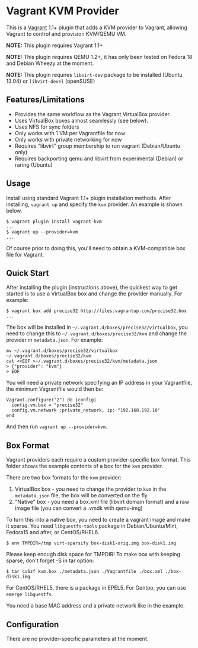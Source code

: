 # Vagrant KVM Provider

This is a [Vagrant](http://www.vagrantup.com) 1.1+ plugin that adds a KVM
provider to Vagrant, allowing Vagrant to control and provision KVM/QEMU VM.

**NOTE:** This plugin requires Vagrant 1.1+

**NOTE:** This plugin requires QEMU 1.2+, it has only been tested on Fedora 18
and Debian Wheezy at the moment.

**NOTE:** This plugin requires `libvirt-dev` package to be installed (Ubuntu 13.04) or `libvirt-devel` (openSUSE)

## Features/Limitations

* Provides the same workflow as the Vagrant VirtualBox provider.
* Uses VirtualBox boxes almost seamlessly (see below).
* Uses NFS for sync folders
* Only works with 1 VM per Vagrantfile for now
* Only works with private networking for now
* Requires "libvirt" group membership to run vagrant (Debian/Ubuntu only)
* Requires backporting qemu and libvirt from experimental (Debian) or raring (Ubuntu)

## Usage

Install using standard Vagrant 1.1+ plugin installation methods. After
installing, `vagrant up` and specify the `kvm` provider. An example is
shown below.

```
$ vagrant plugin install vagrant-kvm
...
$ vagrant up --provider=kvm
...
```

Of course prior to doing this, you'll need to obtain a KVM-compatible
box file for Vagrant.

## Quick Start

After installing the plugin (instructions above), the quickest way to get
started is to use a VirtualBox box and change the provider manually. For
example:

```
$ vagrant box add precise32 http://files.vagrantup.com/precise32.box
...
```

The box will be installed in `~/.vagrant.d/boxes/precise32/virtualbox`, you
need to change this to `~/.vagrant.d/boxes/precise32/kvm` and change the
provider in `metadata.json`. For example:

```
mv ~/.vagrant.d/boxes/precise32/virtualbox ~/.vagrant.d/boxes/precise32/kvm
cat <<EOF >~/.vagrant.d/boxes/precise32/kvm/metadata.json
> {"provider": "kvm"}
> EOF
```

You will need a private network specifying an IP address in your Vagrantfile,
the minimum Vagrantfile would then be:

```
Vagrant.configure("2") do |config|
  config.vm.box = "precise32"
  config.vm.network :private_network, ip: "192.168.192.10"
end
```

And then run `vagrant up --provider=kvm`.

## Box Format

Vagrant providers each require a custom provider-specific box format.
This folder shows the example contents of a box for the `kvm` provider.

There are two box formats for the `kvm` provider:

1. VirtualBox box - you need to change the provider to `kvm` in the
   `metadata.json` file, the box will be converted on the fly.
2. "Native" box - you need a box.xml file (libvirt domain format) and a raw
   image file (you can convert a .vmdk with qemu-img)

To turn this into a native box, you need to create a vagrant image and
make it sparse.
You need ```libguestfs-tools``` package 
in Debian/Ubuntu/Mint, Fedora15 and after, or CentOS/RHEL6.

```
$ env TMPDIR=/tmp virt-sparsify box-disk1-orig.img box-disk1.img
```

Please keep enough disk space for TMPDIR!
To make box with keeping sparse, don't forget -S in tar option:

```
$ tar cvSzf kvm.box ./metadata.json ./Vagrantfile ./box.xml ./box-disk1.img
```

For CentOS/RHEL5, there is a package in EPEL5. 
For Gentoo, you can use ```emerge libguestfs```.

You need a base MAC address and a private network like in the example.


## Configuration

There are no provider-specific parameters at the moment.
